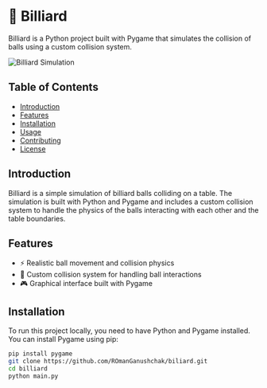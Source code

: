 # 🎱 Billiard

Billiard is a Python project built with Pygame that simulates the collision of balls using a custom collision system.

![Billiard Simulation](https://via.placeholder.com/800x400?text=Billiard+Simulation)

## Table of Contents

- [Introduction](#introduction)
- [Features](#features)
- [Installation](#installation)
- [Usage](#usage)
- [Contributing](#contributing)
- [License](#license)

## Introduction

Billiard is a simple simulation of billiard balls colliding on a table. The simulation is built with Python and Pygame and includes a custom collision system to handle the physics of the balls interacting with each other and the table boundaries.

## Features

- ⚡ Realistic ball movement and collision physics
- 🔧 Custom collision system for handling ball interactions
- 🎮 Graphical interface built with Pygame

## Installation

To run this project locally, you need to have Python and Pygame installed. You can install Pygame using pip:

```bash
pip install pygame
git clone https://github.com/ROmanGanushchak/biliard.git
cd billiard
python main.py